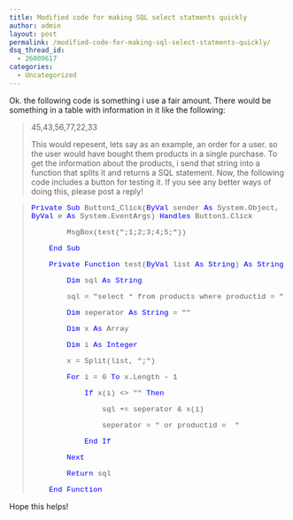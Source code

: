 ```yaml
---
title: Modified code for making SQL select statments quickly
author: admin
layout: post
permalink: /modified-code-for-making-sql-select-statments-quickly/
dsq_thread_id:
  - 26009617
categories:
  - Uncategorized
---
```

Ok. the following code is something i use a fair amount. There would be something in a table with information in it like the following:  


> 45,43,56,77,22,33</p>
This would repesent, lets say as an example, an order for a user. so the user would have bought them products in a single purchase. To get the information about the products, i send that string into a function that splits it and returns a SQL statement. Now, the following code includes a button for testing it. If you see any better ways of doing this, please post a reply!  


> <span style="font-size:10.0pt;font-family:&quot;Courier New&quot;;color:blue">Private</span><span style="font-size:10.0pt;font-family:&quot;Courier New&quot;"> <span style="color:blue">Sub</span> Button1_Click(<span style="color:blue">ByVal</span> sender <span style="color:blue">As</span> System.Object, <span style="color:blue">ByVal</span> e <span style="color:blue">As</span> System.EventArgs) <span style="color:blue">Handles</span> Button1.Click</span> 
> 
> <p class="MsoNormal" style="text-autospace: none">
>   <span style="font-size:10.0pt;font-family:&quot;Courier New&quot;">&nbsp;&nbsp;&nbsp;&nbsp;&nbsp;&nbsp;&nbsp; MsgBox(test(";1;2;3;4;5;"))</span>
> </p>
> 
> <p class="MsoNormal" style="text-autospace: none">
>   <span style="font-size:10.0pt;font-family:&quot;Courier New&quot;">&nbsp;&nbsp;&nbsp; <span style="color:blue">End</span> <span style="color:blue">Sub</span></span>
> </p>
> 
> <p class="MsoNormal" style="text-autospace: none">
>   <span style="font-size:10.0pt;font-family:&quot;Courier New&quot;">&nbsp;&nbsp;&nbsp; <span style="color:blue">Private</span> <span style="color:blue">Function</span> test(<span style="color:blue">ByVal</span> list <span style="color:blue">As</span> <span style="color:blue">String</span>) <span style="color:blue">As</span> <span style="color:blue">String</span></span>
> </p>
> 
> <p class="MsoNormal" style="text-autospace: none">
>   <span style="font-size:10.0pt;font-family:&quot;Courier New&quot;">&nbsp;&nbsp;&nbsp;&nbsp;&nbsp;&nbsp;&nbsp; <span style="color:blue">Dim</span> sql <span style="color:blue">As</span> <span style="color:blue">String</span></span>
> </p>
> 
> <p class="MsoNormal" style="text-autospace: none">
>   <span style="font-size:10.0pt;font-family:&quot;Courier New&quot;">&nbsp;&nbsp;&nbsp;&nbsp;&nbsp;&nbsp;&nbsp; sql = "select * from products where productid = "</span>
> </p>
> 
> <p class="MsoNormal" style="text-autospace: none">
>   <span style="font-size:10.0pt;font-family:&quot;Courier New&quot;">&nbsp;&nbsp;&nbsp;&nbsp;&nbsp;&nbsp;&nbsp; <span style="color:blue">Dim</span> seperator <span style="color:blue">As</span> <span style="color:blue">String</span> = ""</span>
> </p>
> 
> <p class="MsoNormal" style="text-autospace: none">
>   <span style="font-size:10.0pt;font-family:&quot;Courier New&quot;">&nbsp;&nbsp;&nbsp;&nbsp;&nbsp;&nbsp;&nbsp; <span style="color:blue">Dim</span> x <span style="color:blue">As</span> Array</span>
> </p>
> 
> <p class="MsoNormal" style="text-autospace: none">
>   <span style="font-size:10.0pt;font-family:&quot;Courier New&quot;">&nbsp;&nbsp;&nbsp;&nbsp;&nbsp;&nbsp;&nbsp; <span style="color:blue">Dim</span> i <span style="color:blue">As</span> <span style="color:blue">Integer</span></span>
> </p>
> 
> <p class="MsoNormal" style="text-autospace: none">
>   <span style="font-size:10.0pt;font-family:&quot;Courier New&quot;">&nbsp;&nbsp;&nbsp;&nbsp;&nbsp;&nbsp;&nbsp; x = Split(list, ";")</span>
> </p>
> 
> <p class="MsoNormal" style="text-autospace: none">
>   <span style="font-size:10.0pt;font-family:&quot;Courier New&quot;">&nbsp;&nbsp;&nbsp;&nbsp;&nbsp;&nbsp;&nbsp; <span style="color:blue">For</span> i = 0 <span style="color:blue">To</span> x.Length &#8211; 1</span>
> </p>
> 
> <p class="MsoNormal" style="text-autospace: none">
>   <span style="font-size:10.0pt;font-family:&quot;Courier New&quot;">&nbsp;&nbsp;&nbsp;&nbsp;&nbsp;&nbsp;&nbsp;&nbsp;&nbsp;&nbsp;&nbsp; <span style="color:blue">If</span> x(i) <> "" <span style="color:blue">Then</span></span>
> </p>
> 
> <p class="MsoNormal" style="text-autospace: none">
>   <span style="font-size:10.0pt;font-family:&quot;Courier New&quot;">&nbsp;&nbsp;&nbsp;&nbsp;&nbsp;&nbsp;&nbsp;&nbsp;&nbsp;&nbsp;&nbsp;&nbsp;&nbsp;&nbsp;&nbsp; sql += seperator & x(i)</span>
> </p>
> 
> <p class="MsoNormal" style="text-autospace: none">
>   <span style="font-size:10.0pt;font-family:&quot;Courier New&quot;">&nbsp;&nbsp;&nbsp;&nbsp;&nbsp;&nbsp;&nbsp;&nbsp;&nbsp;&nbsp;&nbsp;&nbsp;&nbsp;&nbsp;&nbsp; seperator = " or productid =&nbsp; "</span>
> </p>
> 
> <p class="MsoNormal" style="text-autospace: none">
>   <span style="font-size:10.0pt;font-family:&quot;Courier New&quot;">&nbsp;&nbsp;&nbsp;&nbsp;&nbsp;&nbsp;&nbsp;&nbsp;&nbsp;&nbsp;&nbsp; <span style="color:blue">End</span> <span style="color:blue">If</span></span>
> </p>
> 
> <p class="MsoNormal" style="text-autospace: none">
>   <span style="font-size:10.0pt;font-family:&quot;Courier New&quot;">&nbsp;&nbsp;&nbsp;&nbsp;&nbsp;&nbsp;&nbsp; <span style="color:blue">Next</span></span>
> </p>
> 
> <p class="MsoNormal" style="text-autospace: none">
>   <span style="font-size:10.0pt;font-family:&quot;Courier New&quot;">&nbsp;&nbsp;&nbsp;&nbsp;&nbsp;&nbsp;&nbsp; <span style="color:blue">Return</span> sql</span>
> </p>
> 
> <p class="MsoNormal" style="text-autospace: none">
>   <span style="font-size:10.0pt;font-family:&quot;Courier New&quot;">&nbsp;&nbsp;&nbsp; <span style="color:blue">End</span> <span style="color:blue">Function</span></span>
> </p>

Hope this helps!